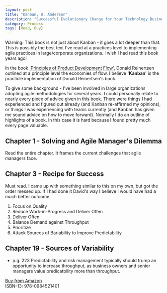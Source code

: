 ```yaml
---
layout: post
title: "Kanban, D. Anderson"
description: "Successful Evolutionary Change for Your Technology Business"
category: Process
tags: [Read, Buy]
---
```


Warning: This book is not just about Kanban - it goes a lot deeper than that. This is possibly the best text I've read at a practices level to implementing agile practices in large/corporate organizations. I wish I had read this book years ago!

In the book ['Principles of Product Development Flow'](http://bookreviews.markpearl.co.za/Principles-of-Product-Development-Flow), Donald Reinertsen outlined at a principle level the economies of flow. I believe **'Kanban'** is the practicle implementation of Donald Reinertsen's book.

To give some background - I've been involved in large organizations adopting agile methodologies for several years. I could personally relate to nearly every piece of advice given in this book. There were things I had experienced and figured out already (and Kanban re-affirmed my opinions), or things I was experiencing with teams currently (and Kanban has given me sound advice on how to move forward). Normally I do an outline of highlights of a book. In this case it is hard because I found pretty much every page valuable.

## Chapter 1 - Solving and Agile Manager's Dilemma ##

Read the entire chapter. It frames the current challenges that agile managers face.

## Chapter 3 - Recipe for Success ## 

Must read. I came up with something similar to this on my own, but got the order messed up. If I had done it David's way I believe I would have had a much better outcome.

1. Focus on Quality  
2. Reduce Work-in-Progress and Deliver Often  
3. Deliver Often  
4. Balance Demand against Throughput  
5. Prioritize  
6. Attack Sources of Bariability to Improve Predictability  

## Chapter 19 - Sources of Variability ##

- p.g. 223 Predictability and risk management typically should trump an opportunity to increase throughput, as business owners and senior managers value predicatbility more than throughput.  

[Buy from Amazon](http://www.amazon.com/Kanban-Successful-Evolutionary-Technology-Business/dp/0984521402)  
ISBN-13: 978-0984521401


